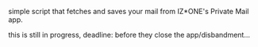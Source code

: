 simple script that fetches and saves your mail from IZ\*ONE's Private Mail app.

this is still in progress, deadline: before they close the app/disbandment...
